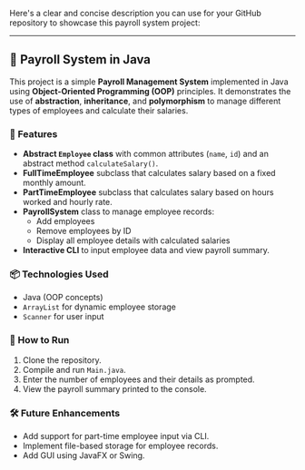 Here's a clear and concise description you can use for your GitHub repository to showcase this payroll system project:

---

## 🧾 Payroll System in Java

This project is a simple **Payroll Management System** implemented in Java using **Object-Oriented Programming (OOP)** principles. It demonstrates the use of **abstraction**, **inheritance**, and **polymorphism** to manage different types of employees and calculate their salaries.

### 🚀 Features

- **Abstract `Employee` class** with common attributes (`name`, `id`) and an abstract method `calculateSalary()`.
- **FullTimeEmployee** subclass that calculates salary based on a fixed monthly amount.
- **PartTimeEmployee** subclass that calculates salary based on hours worked and hourly rate.
- **PayrollSystem** class to manage employee records:
  - Add employees
  - Remove employees by ID
  - Display all employee details with calculated salaries
- **Interactive CLI** to input employee data and view payroll summary.

### 📦 Technologies Used

- Java (OOP concepts)
- `ArrayList` for dynamic employee storage
- `Scanner` for user input

### 📌 How to Run

1. Clone the repository.
2. Compile and run `Main.java`.
3. Enter the number of employees and their details as prompted.
4. View the payroll summary printed to the console.

### 🛠️ Future Enhancements

- Add support for part-time employee input via CLI.
- Implement file-based storage for employee records.
- Add GUI using JavaFX or Swing.
